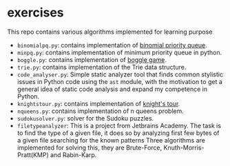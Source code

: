 # exercises

This repo contains various algorithms implemented for learning purpose

* ```binomialpq.py```: contains implementation of [binomial priority queue](https://web.stanford.edu/class/cs106x/res/handouts/25-Assignment-5-PQueue.pdf).
* ```minpq.py```: contains implementation of minimum priority queue in python.
* ```boggle.py```: contains implementation of [boggle game](https://en.wikipedia.org/wiki/Boggle).
* ```trie.py```: contains implementation of the Trie data structure.
* ```code_analyser.py```: Simple static analyzer tool that finds common stylistic issues in Python code using the ```ast``` module, with the motivation to get a general idea of static code analysis and expand my competence in Python.
* ```knightstour.py```: contains implementation of [knight's tour](https://en.wikipedia.org/wiki/Knight's_tour).
* ```nqueens.py```: contains implementation of n queens problem.
* ```sudokusolver.py```: solver for the Sudoku puzzles.
* ```filetypeanalyzer```: This is a project from Jetbrains Academy. The task is to find the type of a given file, it does so by analyzing first few bytes of a given file searching for the known patterns Three algorithms are implemented for solving this, they are Brute-Force, Knuth-Morris-Pratt(KMP) and Rabin-Karp.
